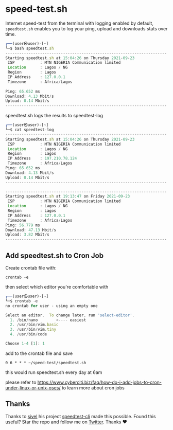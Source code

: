# speed-test.sh

Internet speed-test from the terminal with logging enabled by default, ``speedtest.sh`` enables you to log your ping, upload and downloads stats over time.
 
```Javascript
┌──(user㉿user)-[~]
└─$ bash speedtest.sh
----------------------------------------------------------------------
Starting speedtest.sh at 15:04:26 on Thursday 2021-09-23
 ISP           : MTN NIGERIA Communication limited
 Location      : Lagos / NG
 Region        : Lagos
 IP Address    : 127.0.0.1
 Timezone      : Africa/Lagos
 
Ping: 65.652 ms
Download: 4.13 Mbit/s
Upload: 0.14 Mbit/s
----------------------------------------------------------------------
```
speedtest.sh logs the results to speedtest-log

```Javascript
┌──(user㉿user)-[~]
└─$ cat speedtest-log
----------------------------------------------------------------------
Starting speedtest.sh at 15:04:26 on Thursday 2021-09-23
 ISP           : MTN NIGERIA Communication limited
 Location      : Lagos / NG
 Region        : Lagos
 IP Address    : 197.210.78.124
 Timezone      : Africa/Lagos
Ping: 65.652 ms
Download: 4.13 Mbit/s
Upload: 0.14 Mbit/s
----------------------------------------------------------------------

----------------------------------------------------------------------
Starting speedtest.sh at 19:13:47 on Friday 2021-09-23
 ISP           : MTN NIGERIA Communication limited
 Location      : Lagos / NG                                                                                                                                
 Region        : Lagos                                                                                                                                     
 IP Address    : 127.0.0.1                                                                                                                            
 Timezone      : Africa/Lagos                                                                                                                              
Ping: 56.779 ms                                                                                                                                            
Download: 47.13 Mbit/s
Upload: 3.82 Mbit/s
----------------------------------------------------------------------
```
## Add speedtest.sh to Cron Job

Create crontab file with:
```
crontab -e
```
then select which editor you're comfortable with

```Javascript
┌──(user㉿user)-[~]
└─$ crontab -e 
no crontab for user - using an empty one

Select an editor.  To change later, run 'select-editor'.
  1. /bin/nano        <---- easiest
  2. /usr/bin/vim.basic
  3. /usr/bin/vim.tiny
  4. /usr/bin/code

Choose 1-4 [1]: 1
```
add to the crontab file and save
```Shell
0 6 * * * ~/speed-test/speedtest.sh
```
this would run speedtest.sh every day at 6am

please refer to https://www.cyberciti.biz/faq/how-do-i-add-jobs-to-cron-under-linux-or-unix-oses/ to learn more about cron jobs

## Thanks
Thanks to [sivel](https://github.com/sivel) his project [speedtest-cli](https://github.com/sivel/speedtest-cli) made this possible. Found this useful? Star the repo and follow me on [Twitter](https://twitter.com/nwebedu_junior). Thanks :heart:
